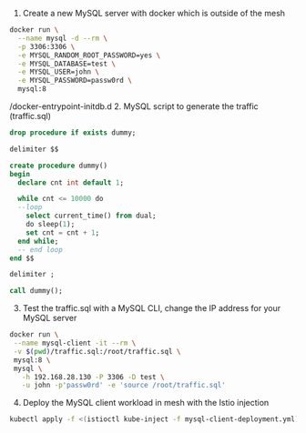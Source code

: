 1. Create a new MySQL server with docker which is outside of the mesh
```bash
docker run \
  --name mysql -d --rm \
  -p 3306:3306 \
  -e MYSQL_RANDOM_ROOT_PASSWORD=yes \
  -e MYSQL_DATABASE=test \
  -e MYSQL_USER=john \
  -e MYSQL_PASSWORD=passw0rd \
  mysql:8
```

/docker-entrypoint-initdb.d
2. MySQL script to generate the traffic (traffic.sql)
```sql
drop procedure if exists dummy;

delimiter $$

create procedure dummy()
begin
  declare cnt int default 1;

  while cnt <= 10000 do
  --loop
    select current_time() from dual;
    do sleep(1);
    set cnt = cnt + 1;
  end while;
  -- end loop
end $$

delimiter ;

call dummy();
```

3. Test the traffic.sql with a MySQL CLI, change the IP address for your MySQL server
```bash
docker run \
 --name mysql-client -it --rm \
 -v $(pwd)/traffic.sql:/root/traffic.sql \
 mysql:8 \
 mysql \
   -h 192.168.28.130 -P 3306 -D test \
   -u john -p'passw0rd' -e 'source /root/traffic.sql'
```

4. Deploy the MySQL client workload in mesh with the Istio injection
```bash
kubectl apply -f <(istioctl kube-inject -f mysql-client-deployment.yml)
```
